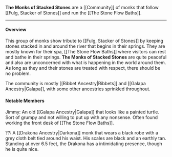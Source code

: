 
**The Monks of Stacked Stones** are a [[Community]] of monks that follow [[Fulg, Stacker of Stones]] and run the [[The Stone Flow Baths]].

----

#### Overview

This group of monks show tribute to [[Fulg, Stacker of Stones]] by keeping stones stacked in and around the river that begins in their springs. They are mostly known for their spa, [[The Stone Flow Baths]] where visitors can rest and bathe in their springs. **The Monks of Stacked Stones** are quite peaceful and also are unconcerned with what is happening in the world around them. As long as they and their stones are treated with respect, there should be no problem.

The community is mostly [[Ribbet Ancestry|Ribbets]] and [[Galapa Ancestry|Galapa]], with some other ancestries sprinkled throughout. 

#### Notable Members
 
Jimmy: An old [[Galapa Ancestry|Galapa]] that looks like a painted turtle. Sort of grumpy and not willing to put up with any nonsense. Often found working the front desk of [[The Stone Flow Baths]].

??: A [[Drakona Ancestry|Darkona]] monk that wears a black robe with a grey cloth belt tied around his waist. His scales are black and an earthly tan. Standing at over 6.5 feet, the Drakona has a intimidating presence, though he is quite nice. 